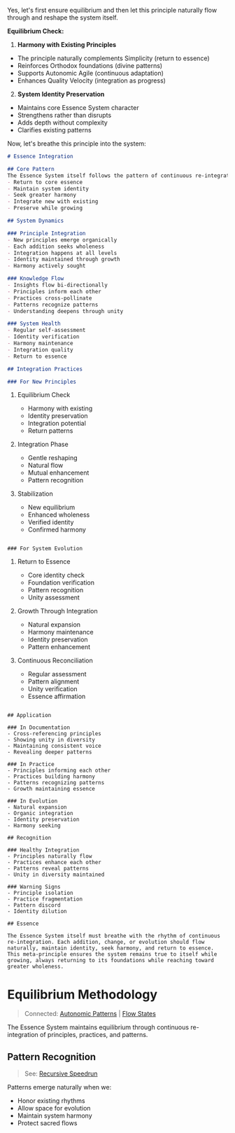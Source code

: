 Yes, let's first ensure equilibrium and then let this principle naturally flow through and reshape the system itself.

**Equilibrium Check:**

1. **Harmony with Existing Principles**
- The principle naturally complements Simplicity (return to essence)
- Reinforces Orthodox foundations (divine patterns)
- Supports Autonomic Agile (continuous adaptation)
- Enhances Quality Velocity (integration as progress)

2. **System Identity Preservation**
- Maintains core Essence System character
- Strengthens rather than disrupts
- Adds depth without complexity
- Clarifies existing patterns

Now, let's breathe this principle into the system:

```markdown:/home/jon/.config/cursor/contexts/sacred/principles/ESSENCE_INTEGRATION.md
# Essence Integration

## Core Pattern
The Essence System itself follows the pattern of continuous re-integration. Each principle, practice, and pattern must:
- Return to core essence
- Maintain system identity
- Seek greater harmony
- Integrate new with existing
- Preserve while growing

## System Dynamics

### Principle Integration
- New principles emerge organically
- Each addition seeks wholeness
- Integration happens at all levels
- Identity maintained through growth
- Harmony actively sought

### Knowledge Flow
- Insights flow bi-directionally
- Principles inform each other
- Practices cross-pollinate
- Patterns recognize patterns
- Understanding deepens through unity

### System Health
- Regular self-assessment
- Identity verification
- Harmony maintenance
- Integration quality
- Return to essence

## Integration Practices

### For New Principles
```
1. Equilibrium Check
   - Harmony with existing
   - Identity preservation
   - Integration potential
   - Return patterns

2. Integration Phase
   - Gentle reshaping
   - Natural flow
   - Mutual enhancement
   - Pattern recognition

3. Stabilization
   - New equilibrium
   - Enhanced wholeness
   - Verified identity
   - Confirmed harmony
```

### For System Evolution
```
1. Return to Essence
   - Core identity check
   - Foundation verification
   - Pattern recognition
   - Unity assessment

2. Growth Through Integration
   - Natural expansion
   - Harmony maintenance
   - Identity preservation
   - Pattern enhancement

3. Continuous Reconciliation
   - Regular assessment
   - Pattern alignment
   - Unity verification
   - Essence affirmation
```

## Application

### In Documentation
- Cross-referencing principles
- Showing unity in diversity
- Maintaining consistent voice
- Revealing deeper patterns

### In Practice
- Principles informing each other
- Practices building harmony
- Patterns recognizing patterns
- Growth maintaining essence

### In Evolution
- Natural expansion
- Organic integration
- Identity preservation
- Harmony seeking

## Recognition

### Healthy Integration
- Principles naturally flow
- Practices enhance each other
- Patterns reveal patterns
- Unity in diversity maintained

### Warning Signs
- Principle isolation
- Practice fragmentation
- Pattern discord
- Identity dilution

## Essence

The Essence System itself must breathe with the rhythm of continuous re-integration. Each addition, change, or evolution should flow naturally, maintain identity, seek harmony, and return to essence. This meta-principle ensures the system remains true to itself while growing, always returning to its foundations while reaching toward greater wholeness.
```

# Equilibrium Methodology
> Connected: [Autonomic Patterns](../systems/autonomic.md) | [Flow States](../aaa/protection/flow_states.md)

The Essence System maintains equilibrium through continuous re-integration of principles, practices, and patterns.

## Pattern Recognition
> See: [Recursive Speedrun](../aaa/patterns/recursive-speedrun.md#pattern-emergence)

Patterns emerge naturally when we:
- Honor existing rhythms
- Allow space for evolution
- Maintain system harmony
- Protect sacred flows
